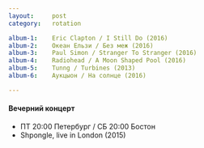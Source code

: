 ```yaml
---
layout:     post
category:   rotation

album-1:    Eric Clapton / I Still Do (2016)
album-2:    Океан Ельзи / Без меж (2016)
album-3:    Paul Simon / Stranger To Stranger (2016)
album-4:    Radiohead / A Moon Shaped Pool (2016)
album-5:    Tunng / Turbines (2013)
album-6:    Аукцыон / На солнце (2016)

---
```


#### Вечерний концерт
- ПТ 20:00 Петербург / СБ 20:00 Бостон
- Shpongle, live in London (2015)
